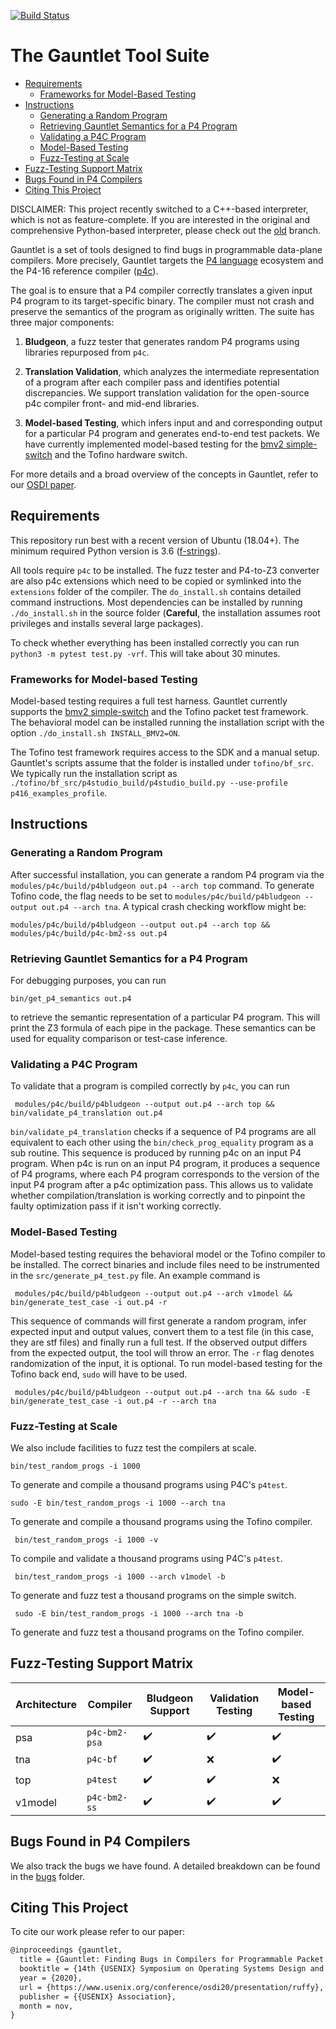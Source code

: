 
[![Build Status](https://travis-ci.com/p4gauntlet/gauntlet.svg?branch=master)](https://travis-ci.com/p4gauntlet/gauntlet)

# The Gauntlet Tool Suite

- [Requirements](#requirements)
  * [Frameworks for Model-Based Testing](#frameworks-for-model-based-testing)
- [Instructions](#instructions)
  * [Generating a Random Program](#generating-a-random-program)
  * [Retrieving Gauntlet Semantics for a P4 Program](#retrieving-gauntlet-semantics-for-a-p4-program)
  * [Validating a P4C Program](#validating-a-p4c-program)
  * [Model-Based Testing](#model-based-testing)
  * [Fuzz-Testing at Scale](#fuzz-testing-at-scale)
- [Fuzz-Testing Support Matrix](#fuzz-testing-support-matrix)
- [Bugs Found in P4 Compilers](#bugs-found-in-p4-compilers)
- [Citing This Project](#citing-this-project)

DISCLAIMER: This project recently switched to a C++-based interpreter, which is not as feature-complete. If you are interested in the original and comprehensive Python-based interpreter, please check out the [old](https://github.com/p4gauntlet/gauntlet/tree/gauntlet_old) branch.

Gauntlet is a set of tools designed to find bugs in programmable data-plane compilers. More precisely, Gauntlet targets the
[P4 language](https://p4.org/) ecosystem and  the P4-16 reference compiler ([p4c](https://github.com/p4lang/p4c/)).

The goal is to ensure that a P4 compiler correctly translates a given input P4 program to its target-specific binary. The compiler must not crash and preserve the semantics of the program as originally written. The suite has three major components:

1. **Bludgeon**, a fuzz tester that generates random P4 programs using libraries repurposed from `p4c`.

2.  **Translation Validation**, which analyzes the intermediate representation of a program after each compiler pass and identifies potential discrepancies. We support translation validation for the open-source p4c compiler front- and mid-end libraries.

3. **Model-based Testing**, which infers input and and corresponding output for a particular P4 program and generates end-to-end test packets. We have currently implemented model-based testing for the [bmv2 simple-switch](https://github.com/p4lang/behavioral-model) and the Tofino hardware switch.

For more details and a broad overview of the concepts in Gauntlet, refer to our [OSDI paper](https://www.usenix.org/conference/osdi20/presentation/ruffy).

##  Requirements
This repository run best with a recent version of Ubuntu (18.04+). The minimum required Python version is 3.6 ([f-strings](https://www.python.org/dev/peps/pep-0498/)).

All tools require `p4c` to be installed. The fuzz tester and P4-to-Z3 converter are also p4c extensions which need to be copied or symlinked into the `extensions` folder of the compiler. The `do_install.sh` contains detailed command instructions. Most dependencies can be installed by running `./do_install.sh` in the source folder (**Careful**, the installation assumes root privileges and installs several large packages).

To check whether everything has been installed correctly you can run `python3 -m pytest test.py -vrf`. This will take about 30 minutes.

###  Frameworks for Model-based Testing
Model-based testing requires a full test harness. Gauntlet currently supports the [bmv2 simple-switch](https://github.com/p4lang/behavioral-model) and the Tofino packet test framework. The behavioral model can be installed running the installation script with the option `./do_install.sh INSTALL_BMV2=ON`.

The Tofino test framework requires access to the SDK and a manual setup. Gauntlet's scripts assume that the folder is installed under `tofino/bf_src`. We typically run the installation script as `./tofino/bf_src/p4studio_build/p4studio_build.py --use-profile p416_examples_profile`.


## Instructions
### Generating a Random Program
After successful installation, you can generate a random P4 program via the `modules/p4c/build/p4bludgeon out.p4 --arch top`  command. To generate Tofino code, the flag needs to be set to  `modules/p4c/build/p4bludgeon --output out.p4 --arch tna`.
A typical crash checking workflow might be:

    modules/p4c/build/p4bludgeon --output out.p4 --arch top && modules/p4c/build/p4c-bm2-ss out.p4

### Retrieving Gauntlet Semantics for a P4 Program
For debugging purposes, you can run

    bin/get_p4_semantics out.p4

to retrieve the semantic representation of a particular P4 program. This will print the Z3 formula of each pipe in the package. These semantics can be used for equality comparison or test-case inference.

### Validating a P4C Program
To validate that a program is compiled correctly by `p4c`, you can run

     modules/p4c/build/p4bludgeon --output out.p4 --arch top && bin/validate_p4_translation out.p4
`bin/validate_p4_translation` checks if a sequence of P4 programs are all equivalent to each other using the `bin/check_prog_equality` program as a sub routine. This sequence is produced by running p4c on an input P4 program. When p4c is run on an input P4 program, it produces a sequence of P4 programs, where each P4 program corresponds to the version of the input P4 program after a p4c optimization pass. This allows us to validate whether compilation/translation is working correctly and to pinpoint the faulty optimization pass if it isn't
working correctly.

### Model-Based Testing

Model-based testing requires the behavioral model or the Tofino compiler to be installed. The correct binaries and include files need to be instrumented in the `src/generate_p4_test.py` file. An example command is

     modules/p4c/build/p4bludgeon --output out.p4 --arch v1model && bin/generate_test_case -i out.p4 -r
This sequence of commands will first generate a random program, infer expected input and output values, convert them to a test file (in this case, they are stf files) and finally run a full test. If the observed output differs from the expected output, the tool will throw  an error. The `-r` flag denotes randomization of the input, it is optional.
To run model-based testing for the Tofino back end, `sudo` will have to be used.

     modules/p4c/build/p4bludgeon --output out.p4 --arch tna && sudo -E bin/generate_test_case -i out.p4 -r --arch tna

### Fuzz-Testing at Scale
We also include facilities to fuzz test the compilers at scale.

    bin/test_random_progs -i 1000
 To generate and compile a thousand programs using P4C's `p4test`.

    sudo -E bin/test_random_progs -i 1000 --arch tna

 To generate and compile a thousand programs using the Tofino compiler.

     bin/test_random_progs -i 1000 -v

 To compile and validate a thousand programs using P4C's `p4test`.

     bin/test_random_progs -i 1000 --arch v1model -b

 To generate and fuzz test a thousand programs on the simple switch.

     sudo -E bin/test_random_progs -i 1000 --arch tna -b

 To generate and fuzz test a thousand programs on the Tofino compiler.

## Fuzz-Testing Support Matrix

| Architecture | Compiler | Bludgeon Support | Validation Testing | Model-based Testing |
| ------------- | ------------- | ------------- | ------------- | ------------- |
| psa | `p4c-bm2-psa` | :heavy_check_mark: | :heavy_check_mark: | :heavy_check_mark: |
| tna | `p4c-bf` | :heavy_check_mark: | :x: | :heavy_check_mark: |
| top | `p4test` | :heavy_check_mark: | :heavy_check_mark: | :x: |
| v1model | `p4c-bm2-ss` | :heavy_check_mark: | :heavy_check_mark: | :heavy_check_mark: |

## Bugs Found in P4 Compilers

We also track the bugs we have found. A detailed breakdown can be found in the [bugs](bugs) folder.

## Citing This Project

To cite our work please refer to our paper:

```tex
@inproceedings {gauntlet,
  title = {Gauntlet: Finding Bugs in Compilers for Programmable Packet Processing},
  booktitle = {14th {USENIX} Symposium on Operating Systems Design and Implementation ({OSDI} 20)},
  year = {2020},
  url = {https://www.usenix.org/conference/osdi20/presentation/ruffy},
  publisher = {{USENIX} Association},
  month = nov,
}
```
